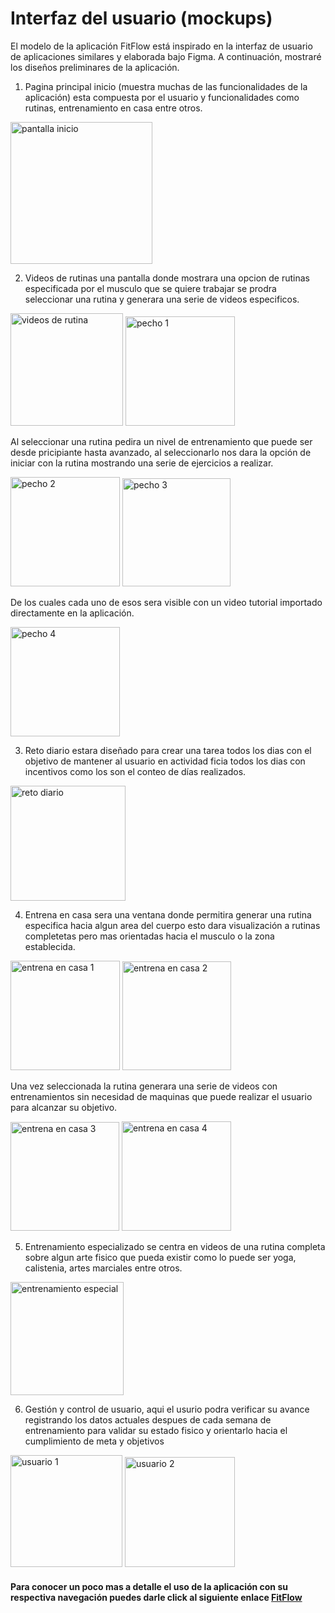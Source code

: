 # Interfaz del usuario (mockups)

El modelo de la aplicación FitFlow está inspirado en la interfaz de usuario de aplicaciones similares y elaborada bajo Figma. A continuación, mostraré los diseños preliminares de la aplicación.

1. Pagina principal inicio (muestra muchas de las funcionalidades de la aplicación) esta compuesta por el usuario y funcionalidades como rutinas, entrenamiento en casa entre otros.

<img width="227" alt="pantalla inicio" src="https://github.com/cveloza08/Android_proyecto/assets/42224057/cd9c57c3-5127-4d2d-bf21-1a14750cd080">

2. Videos de rutinas una pantalla donde mostrara una opcion de rutinas especificada por el musculo que se quiere trabajar se prodra seleccionar una rutina y generara una serie de videos especificos.
   
<img width="180" alt="videos de rutina" src="https://github.com/cveloza08/Android_proyecto/assets/42224057/17514e39-c71a-4ae8-8dfa-580a53496a74">
<img width="175" alt="pecho 1" src="https://github.com/cveloza08/Android_proyecto/assets/42224057/a236a294-4ef5-44ce-86bd-f48d730f220a">

Al seleccionar una rutina pedira un nivel de entrenamiento que puede ser desde pricipiante hasta avanzado, al seleccionarlo nos dara la opción de iniciar con la rutina mostrando una serie de ejercicios a realizar. 

<img width="175" alt="pecho 2" src="https://github.com/cveloza08/Android_proyecto/assets/42224057/e06da12c-6ce9-47df-aca5-bf141fb82bcb">
<img width="173" alt="pecho 3" src="https://github.com/cveloza08/Android_proyecto/assets/42224057/a1b7aa7a-7a59-42bd-848a-b3b1b2e3960b">

De los cuales cada uno de esos sera visible con un video tutorial importado directamente en la aplicación.

<img width="175" alt="pecho 4" src="https://github.com/cveloza08/Android_proyecto/assets/42224057/f4c89009-d26c-4f54-9207-82b15a30f8ae">

3. Reto diario estara diseñado para crear una tarea todos los dias con el objetivo de mantener al usuario en actividad ficia todos los dias con incentivos como los son el conteo de días realizados.

<img width="184" alt="reto diario" src="https://github.com/cveloza08/Android_proyecto/assets/42224057/0b79fd98-9664-4e81-bdfb-0102d5ffcaba">

4. Entrena en casa sera una ventana donde permitira generar una rutina especifica hacia algun area del cuerpo esto dara visualización a rutinas completetas pero mas orientadas hacia el musculo o la zona establecida.

<img width="175" alt="entrena en casa 1" src="https://github.com/cveloza08/Android_proyecto/assets/42224057/c1e763ef-d7b0-4928-80c2-d65bb50fd725">
<img width="174" alt="entrena en casa 2" src="https://github.com/cveloza08/Android_proyecto/assets/42224057/59aa3bfa-c897-468f-ba8a-e3867f65f629">

Una vez seleccionada la rutina generara una serie de videos con entrenamientos sin necesidad de maquinas que puede realizar el usuario para alcanzar su objetivo.

<img width="174" alt="entrena en casa 3" src="https://github.com/cveloza08/Android_proyecto/assets/42224057/da0f305d-cb53-4624-82e8-82a24c4f982a">
<img width="175" alt="entrena en casa 4" src="https://github.com/cveloza08/Android_proyecto/assets/42224057/eb652ec5-0fcc-4d77-b637-3c38855fe910">

5. Entrenamiento especializado se centra en videos de una rutina completa sobre algun arte fisico que pueda existir como lo puede ser yoga, calistenia, artes marciales entre otros.

<img width="181" alt="entrenamiento especial" src="https://github.com/cveloza08/Android_proyecto/assets/42224057/425f07e0-b7b2-41b3-b16c-c886ba1b3693">

6. Gestión y control de usuario, aqui el usurio podra verificar su avance registrando los datos actuales despues de cada semana de entrenamiento para validar su estado fisico y orientarlo hacia el cumplimiento de meta y objetivos


<img width="179" alt="usuario 1" src="https://github.com/cveloza08/Android_proyecto/assets/42224057/d07a5bd5-01a0-4a89-b5a8-747f64deb240">
<img width="176" alt="usuario 2" src="https://github.com/cveloza08/Android_proyecto/assets/42224057/8c1d9a43-bbb4-4330-ab26-472e196e9e22">

#### Para conocer un poco mas a detalle el uso de la aplicación con su respectiva navegación puedes darle click al siguiente enlace [FitFlow](https://www.figma.com/proto/oxsrKGyQq03BixVzelgOJI/FitFlow?type=design&node-id=2-4&t=Y39TpcR7pkLOlJWF-0&scaling=scale-down&page-id=0%3A1&starting-point-node-id=2%3A4)

